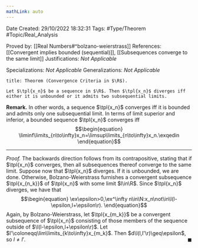 ```yaml
---
mathLink: auto
---
```


<div class="topSpace"></div>

Date Created: 29/10/2022 18:32:31
Tags: #Type/Theorem #Topic/Real_Analysis

Proved by: [[Real Numbers#^bolzano-weierstrass]]
References: [[Convergent implies bounded (sequential)]], [[Subsequences converge to the same limit]]
Justifications: <i>Not Applicable</i>

Specializations: <i>Not Applicable</i>
Generalizations: <i>Not Applicable</i>

``` ad-Theorem
title: Theorem (Convergence Criteria in $\R$).

Let $\tpl{x_n}$ be a sequence in $\R$. Then $\tpl{x_n}$ diverges iff either it is unbounded or it admits two subsequential limits.

```

<b>Remark.</b> In other words, a sequence $\tpl{x_n}$ converges iff it is bounded and admits only one subsequential limit. In terms of limit superior and inferior, a bounded sequence $\tpl{x_n}$ converges iff
$$\begin{equation}
    \liminf\limits_{n\to\infty}x_n=\limsup\limits_{n\to\infty}x_n.\exqedin
\end{equation}$$

---

<i>Proof.</i> The backwards direction follows from its contrapositive, stating that if $\tpl{x_n}$ converges, then all subsequences thereof converge to the same limit. Suppose now that $\tpl{x_n}$ diverges. If it is unbounded, we are done. Otherwise, Bolzano-Weierstrass furnishes a convergent subsequence $\tpl{x_{n_k}}$ of $\tpl{x_n}$ with some limit $l\in\R$. Since $\tpl{x_n}$ diverges, we have that
$$\begin{equation}
    \ex\epsilon>0,\ex^\infty n\in\N:x_n\not\in\l(l-\epsilon,l+\epsilon\r).
\end{equation}$$
Again, by Bolzano-Weierstrass, let $\tpl{x_{m_k}}$ be a convergent subsequence of $\tpl{x_n}$ consisting of those members of the sequence outside of $\l(l-\epsilon,l+\epsilon\r)$. Let $l'\coloneqq\lim\limits_{k\to\infty}x_{m_k}$. Then $d\l(l,l'\r)\geq\epsilon$, so $l\neq l'$.<span style="float:right;">$\blacksquare$</span>
